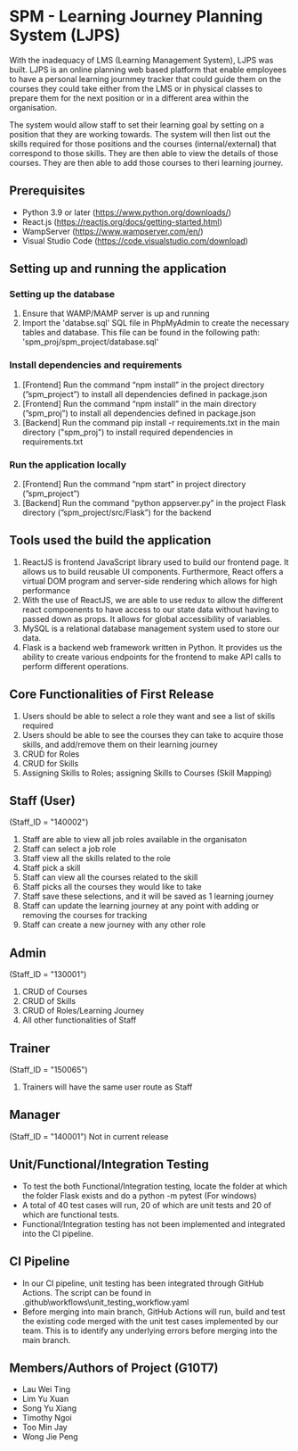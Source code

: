 # SPM - Learning Journey Planning System (LJPS)

With the inadequacy of LMS (Learning Management System), LJPS was built. LJPS is an online planning web based platform that enable employees to have a personal learning journmey tracker that could guide them on the courses they could take either from the LMS or in physical classes to prepare them for the next position or in a different area within the organisation.

The system would allow staff to set their learning goal by setting on a position that they are working towards. The system will then list out the skills required for those positions and the courses (internal/external) that correspond to those skills. They are then able to view the details of those courses. They are then able to add those courses to theri learning journey.

## Prerequisites

- Python 3.9 or later (https://www.python.org/downloads/)
- React.js (https://reactjs.org/docs/getting-started.html)
- WampServer (https://www.wampserver.com/en/)
- Visual Studio Code (https://code.visualstudio.com/download)

## Setting up and running the application 

### Setting up the database 

1. Ensure that WAMP/MAMP server is up and running
2. Import the 'databse.sql' SQL file in PhpMyAdmin to create the necessary tables and database. This file can be found in the following path: 'spm_proj/spm_project/database.sql'

### Install dependencies and requirements

1. [Frontend] Run the command “npm install” in the project directory (”spm_project”) to install all dependencies defined in package.json
2. [Frontend] Run the command “npm install” in the main directory (”spm_proj”) to install all dependencies defined in package.json
3. [Backend] Run the command pip install -r requirements.txt in the main directory ("spm_proj") to install required dependencies in requirements.txt

### Run the application locally

2. [Frontend] Run the command “npm start” in project directory (”spm_project”)
3. [Backend] Run the command “python appserver.py” in the project Flask directory (”spm_project/src/Flask”) for the backend

## Tools used the build the application 

1. ReactJS is frontend JavaScript library used to build our frontend page. It allows us to build reusable UI components. Furthermore, React offers a virtual DOM program and server-side rendering which allows for high performance
2. With the use of ReactJS, we are able to use redux to allow the different react compoenents to have access to our state data without having to passed down as props. It allows for global accessibility of variables. 
3. MySQL is a relational database management system used to store our data.
4. Flask is a backend web framework written in Python. It provides us the ability to create various endpoints for the frontend to make API calls to perform different operations.


## Core Functionalities of First Release
1. Users should be able to select a role they want and see a list of skills required
2. Users should be able to see the courses they can take to acquire those skills, and add/remove them on their learning journey
3. CRUD for Roles
4. CRUD for Skills
3. Assigning Skills to Roles; assigning Skills to Courses (Skill Mapping)


## Staff (User)
(Staff_ID = "140002")
1. Staff are able to view all job roles available in the organisaton 
2. Staff can select a job role 
3. Staff view all the skills related to the role
4. Staff pick a skill
5. Staff can view all the courses related to the skill
6. Staff picks all the courses they would like to take
7. Staff save these selections, and it will be saved as 1 learning journey
8. Staff can update the learning journey at any point with adding or removing the courses for tracking
9. Staff can create a new journey with any other role 

## Admin 
(Staff_ID = "130001")
1. CRUD of Courses
2. CRUD of Skills 
3. CRUD of Roles/Learning Journey 
4. All other functionalities of Staff

## Trainer 
(Staff_ID = "150065")
1. Trainers will have the same user route as Staff

## Manager 
(Staff_ID = "140001")
Not in current release



## Unit/Functional/Integration Testing
- To test the both Functional/Integration testing, locate the folder at which the folder Flask exists and do a python -m pytest (For windows)
- A total of 40 test cases will run, 20 of which are unit tests and 20 of which are functional tests.
- Functional/Integration testing has not been implemented and integrated into the CI pipeline. 

## CI Pipeline
- In our CI pipeline, unit testing has been integrated through GitHub Actions. The script can be found in .github\workflows\unit_testing_workflow.yaml
- Before merging into main branch, GitHub Actions will run, build and test the existing code merged with the unit test cases implemented by our team. This is to identify any underlying errors before merging into the main branch.

## Members/Authors of Project (G10T7) 
- Lau Wei Ting 
- Lim Yu Xuan 
- Song Yu Xiang 
- Timothy Ngoi 
- Too Min Jay 
- Wong Jie Peng